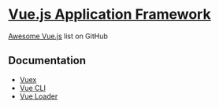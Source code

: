 # [Vue.js Application Framework][vue-site]

[Awesome Vue.js](https://github.com/vuejs/awesome-vue) list on GitHub

## Documentation

- [Vuex](https://vuex.vuejs.org/)
- [Vue CLI](https://cli.vuejs.org/)
- [Vue Loader](https://vue-loader.vuejs.org/)

[vue-site]: https://vuejs.org/
